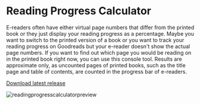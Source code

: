 # Reading Progress Calculator
E-readers often have either virtual page numbers that differ from the printed book or they just display your reading progress as a percentage. 
Maybe you want to switch to the printed version of a book or you want to track your reading progress on Goodreads but your e-reader doesn't show the actual page numbers.
If you want to find out which page you would be reading on in the printed book right now, you can use this console tool. 
Results are approximate only, as uncounted pages of printed books, such as the title page and table of contents, are counted in the progress bar of e-readers.

<a href="https://github.com/Alsweider/ReadingProgressCalculator/releases/latest">Download latest release</a>

![readingprogresscalculatorpreview](https://user-images.githubusercontent.com/30653982/167417322-fb18f363-c15c-4ca7-b299-e8c23fbcc97f.jpg)
